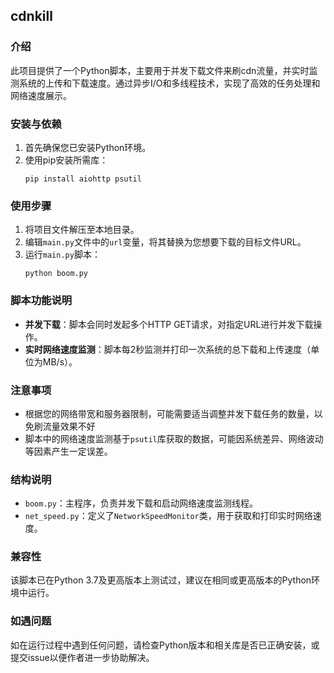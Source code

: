 ## cdnkill

### 介绍
此项目提供了一个Python脚本，主要用于并发下载文件来刷cdn流量，并实时监测系统的上传和下载速度。通过异步I/O和多线程技术，实现了高效的任务处理和网络速度展示。

### 安装与依赖
1. 首先确保您已安装Python环境。
2. 使用pip安装所需库：
   ```
   pip install aiohttp psutil
   ```

### 使用步骤
1. 将项目文件解压至本地目录。
2. 编辑`main.py`文件中的`url`变量，将其替换为您想要下载的目标文件URL。
3. 运行`main.py`脚本：
   ```
   python boom.py
   ```

### 脚本功能说明
- **并发下载**：脚本会同时发起多个HTTP GET请求，对指定URL进行并发下载操作。
- **实时网络速度监测**：脚本每2秒监测并打印一次系统的总下载和上传速度（单位为MB/s）。

### 注意事项
- 根据您的网络带宽和服务器限制，可能需要适当调整并发下载任务的数量，以免刷流量效果不好
- 脚本中的网络速度监测基于`psutil`库获取的数据，可能因系统差异、网络波动等因素产生一定误差。

### 结构说明
- `boom.py`：主程序，负责并发下载和启动网络速度监测线程。
- `net_speed.py`：定义了`NetworkSpeedMonitor`类，用于获取和打印实时网络速度。

### 兼容性
该脚本已在Python 3.7及更高版本上测试过，建议在相同或更高版本的Python环境中运行。

### 如遇问题
如在运行过程中遇到任何问题，请检查Python版本和相关库是否已正确安装，或提交issue以便作者进一步协助解决。
